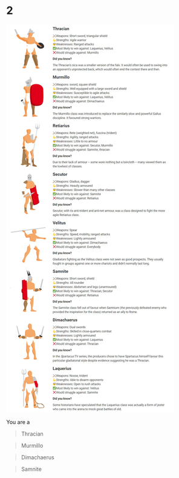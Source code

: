 # 2

[![Class details](../assets/classes.jpeg)](https://www.historyanswers.co.uk/ancient/what-were-the-different-types-of-gladiator/)

You are a

> Thracian

> Murmillo

> Dimachaerus

> Samnite
